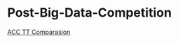 # Post-Big-Data-Competition
[ACC TT Comparasion](https://nbviewer.jupyter.org/github/frank11158/Post-Big-Data-Competition/blob/master/Comparasion.ipynb)
